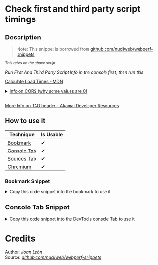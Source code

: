 # Check first and third party script timings

## Description

> Note: 
> This snippet is borrowed from [github.com/nucliweb/webperf-snippets](https://github.com/nucliweb/webperf-snippets/blob/main/README.md#first-and-third-party-script-timings).

<small>_This relies on the above script_</small>

_Run First And Third Party Script Info in the console first, then run this_

[Calculate Load Times - MDN](https://developer.mozilla.org/en-US/docs/Web/API/Resource_Timing_API/Using_the_Resource_Timing_API#timing_resource_loading_phases)

<details><summary><a href='https://developer.mozilla.org/en-US/docs/Web/API/Resource_Timing_API/Using_the_Resource_Timing_API#coping_with_cors' target="_blank">Info on CORS (why some values are 0)</a></summary>

<p>

> Note: The properties which are returned as 0 by default when loading a resource from a domain other than the one of the web page itself: redirectStart, redirectEnd, domainLookupStart, domainLookupEnd, connectStart, connectEnd, secureConnectionStart, requestStart, and responseStart.

</p>
</details>
<br>

[More Info on TAO header - Akamai Developer Resources](https://developer.akamai.com/blog/2018/06/13/how-add-timing-allow-origin-headers-improve-site-performance-measurement)
## How to use it

<!-- START-HOW_TO[bookmark,console-tab,sources-tab,chromium] -->


| Technique   | Is Usable  |
| ----------- | ---------- |
| [Bookmark](https://github.com/push-based/web-performance-tools/blob/master/docs/how-to-use-it-with-bookmarks) |      ✔    | 
| [Console Tab](https://github.com/push-based/web-performance-tools/blob/master/docs/how-to-use-it-with-console-tab.md) |      ✔    | 
| [Sources Tab](https://github.com/push-based/web-performance-tools/blob/master/docs/how-to-use-it-with-sources-tab.md) |      ✔    | 
| [Chromium](https://github.com/push-based/web-performance-tools/blob/master/docs/how-to-use-it-with-chromium.md)       |      ✔    |
    


### Bookmark Snippet



<details>

<summary>Copy this code snippet into the bookmark to use it</summary>


```javascript

javascript:(() => {function createUniqueLists(firstParty, thirdParty) {
    function getUniqueListBy(arr, key) {
        return [...new Map(arr.map((item) => [item[key], item])).values()];
    }
    const firstPartyList = getUniqueListBy(firstParty, ["name"]);
    const thirdPartyList = getUniqueListBy(thirdParty, ["name"]);
    return { firstPartyList, thirdPartyList };
}
const { firstPartyList, thirdPartyList } = createUniqueLists(firstParty, thirdParty);
function calculateTimings(party, type) {
    const partyChoice = party === "first" ? firstParty : thirdParty;
    const timingChoices = {
        DNS_TIME: ["domainLookupEnd", "domainLookupStart"],
        TCP_HANDSHAKE: ["connectEnd", "connectStart"],
        RESPONSE_TIME: ["responseEnd", "responseStart"],
        SECURE_CONNECTION_TIME: ["connectEnd", "secureConnectionStart", 0],
        FETCH_UNTIL_RESPONSE: ["responseEnd", "fetchStart", 0],
        REQ_START_UNTIL_RES_END: ["responseEnd", "requestStart", 0],
        START_UNTIL_RES_END: ["responseEnd", "startTime", 0],
        REDIRECT_TIME: ["redirectEnd", "redirectStart"],
    };
    function handleChoices(timingEnd, timingStart, num) {
        if (!num) {
            return timingEnd - timingStart;
        }
        if (timingStart > 0) {
            return timingEnd - timingStart;
        }
        return 0;
    }
    const timings = partyChoice.map((script) => {
        const [timingEnd, timingStart, num] = timingChoices[type];
        const endValue = script[timingEnd];
        const startValue = script[timingStart];
        return {
            name: script.name,
            [type]: handleChoices(endValue, startValue, num),
        };
    });
    return timings;
}
// Available Options
const timingOptions = [
    "DNS_TIME",
    "TCP_HANDSHAKE",
    "RESPONSE_TIME",
    "SECURE_CONNECTION_TIME",
    "FETCH_UNTIL_RESPONSE",
    "REQ_START_UNTIL_RES_END",
    "START_UNTIL_RES_END",
    "REDIRECT_TIME",
];
// run em all!
// https://developer.mozilla.org/en-US/docs/Web/API/Resource_Timing_API/Using_the_Resource_Timing_API#timing_resource_loading_phases
timingOptions.forEach((timing) => {
    console.groupCollapsed(`FIRST PARTY: ${timing}`);
    console.table(calculateTimings("first", timing));
    console.groupEnd();
    console.groupCollapsed(`THIRD PARTY: ${timing}`);
    console.table(calculateTimings("third", timing));
    console.groupEnd();
});
// choose your battle - arg1 is string either "first" or "third", arg2 is string timing option listed above.
console.table(calculateTimings("first", "REQ_START_UNTIL_RES_END"));
)()
``` 




</details>



## Console Tab Snippet

<details>

<summary>Copy this code snippet into the DevTools console Tab to use it</summary>


```javascript

function createUniqueLists(firstParty, thirdParty) {
    function getUniqueListBy(arr, key) {
        return [...new Map(arr.map((item) => [item[key], item])).values()];
    }
    const firstPartyList = getUniqueListBy(firstParty, ["name"]);
    const thirdPartyList = getUniqueListBy(thirdParty, ["name"]);
    return { firstPartyList, thirdPartyList };
}
const { firstPartyList, thirdPartyList } = createUniqueLists(firstParty, thirdParty);
function calculateTimings(party, type) {
    const partyChoice = party === "first" ? firstParty : thirdParty;
    const timingChoices = {
        DNS_TIME: ["domainLookupEnd", "domainLookupStart"],
        TCP_HANDSHAKE: ["connectEnd", "connectStart"],
        RESPONSE_TIME: ["responseEnd", "responseStart"],
        SECURE_CONNECTION_TIME: ["connectEnd", "secureConnectionStart", 0],
        FETCH_UNTIL_RESPONSE: ["responseEnd", "fetchStart", 0],
        REQ_START_UNTIL_RES_END: ["responseEnd", "requestStart", 0],
        START_UNTIL_RES_END: ["responseEnd", "startTime", 0],
        REDIRECT_TIME: ["redirectEnd", "redirectStart"],
    };
    function handleChoices(timingEnd, timingStart, num) {
        if (!num) {
            return timingEnd - timingStart;
        }
        if (timingStart > 0) {
            return timingEnd - timingStart;
        }
        return 0;
    }
    const timings = partyChoice.map((script) => {
        const [timingEnd, timingStart, num] = timingChoices[type];
        const endValue = script[timingEnd];
        const startValue = script[timingStart];
        return {
            name: script.name,
            [type]: handleChoices(endValue, startValue, num),
        };
    });
    return timings;
}
// Available Options
const timingOptions = [
    "DNS_TIME",
    "TCP_HANDSHAKE",
    "RESPONSE_TIME",
    "SECURE_CONNECTION_TIME",
    "FETCH_UNTIL_RESPONSE",
    "REQ_START_UNTIL_RES_END",
    "START_UNTIL_RES_END",
    "REDIRECT_TIME",
];
// run em all!
// https://developer.mozilla.org/en-US/docs/Web/API/Resource_Timing_API/Using_the_Resource_Timing_API#timing_resource_loading_phases
timingOptions.forEach((timing) => {
    console.groupCollapsed(`FIRST PARTY: ${timing}`);
    console.table(calculateTimings("first", timing));
    console.groupEnd();
    console.groupCollapsed(`THIRD PARTY: ${timing}`);
    console.table(calculateTimings("third", timing));
    console.groupEnd();
});
// choose your battle - arg1 is string either "first" or "third", arg2 is string timing option listed above.
console.table(calculateTimings("first", "REQ_START_UNTIL_RES_END"));

``` 




</details>




<!-- END-HOW_TO -->






# Credits

Author: _Joan León_  
Source: _[github.com/nucliweb/webperf-snippets](https://github.com/nucliweb/webperf-snippets/blob/main/README.md#first-and-third-party-script-info)_  
